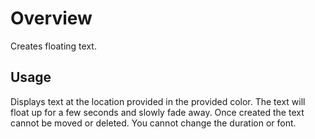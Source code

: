 # Overview

Creates floating text. 

## Usage

Displays text at the location provided in the provided color. The text will float up for a few seconds and slowly fade away. Once created the text cannot be moved or deleted. You cannot change the duration or font.
